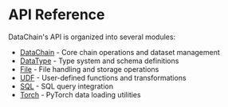 # API Reference

DataChain's API is organized into several modules:

- [DataChain](./datachain.md) - Core chain operations and dataset management
- [DataType](./datatype.md) - Type system and schema definitions
- [File](./file.md) - File handling and storage operations
- [UDF](./udf.md) - User-defined functions and transformations
- [SQL](./sql.md) - SQL query integration
- [Torch](./torch.md) - PyTorch data loading utilities
